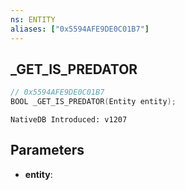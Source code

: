 ```yaml
---
ns: ENTITY
aliases: ["0x5594AFE9DE0C01B7"]
---
```

## _GET_IS_PREDATOR

```c
// 0x5594AFE9DE0C01B7
BOOL _GET_IS_PREDATOR(Entity entity);
```

```
NativeDB Introduced: v1207
```

## Parameters
* **entity**:
